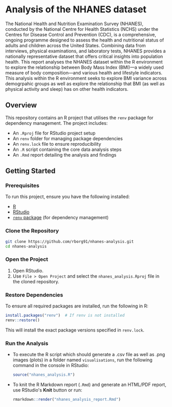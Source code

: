 # Analysis of the NHANES dataset

The National Health and Nutrition Examination Survey (NHANES), conducted by the National Centre for Health Statistics (NCHS) under the Centres for Disease Control and Prevention (CDC), is a comprehensive, ongoing programme designed to assess the health and nutritional status of adults and children across the United States. Combining data from interviews, physical examinations, and laboratory tests, NHANES provides a nationally representative dataset that offers critical insights into population health. This report analyses the NHANES dataset within the R environment to explore the relationship between Body Mass Index (BMI)—a widely used measure of body composition—and various health and lifestyle indicators. This analysis within the R environment seeks to explore BMI variance across demogrpahic groups as well as explore the relationship that BMI (as well as physical activity and sleep) has on other health indicators.

## Overview

This repository contains an R project that utilises the `renv` package for dependency management. The project includes:

- An `.Rproj` file for RStudio project setup
- An `renv` folder for managing package dependencies
- An `renv.lock` file to ensure reproducibility
- An `.R` script containing the core data analysis steps
- An `.Rmd` report detailing the analysis and findings

## Getting Started

### Prerequisites

To run this project, ensure you have the following installed:

- [R](https://cran.r-project.org/)
- [RStudio](https://posit.co/download/rstudio-desktop/)
- [`renv` package](https://rstudio.github.io/renv/articles/renv.html) (for dependency management)

### Clone the Repository

```sh
git clone https://github.com/rborg91/nhanes-analysis.git
cd nhanes-analysis
```

### Open the Project

1. Open RStudio.
2. Use `File > Open Project` and select the `nhanes_analysis.Rproj` file in the cloned repository.

### Restore Dependencies

To ensure all required packages are installed, run the following in R:

```r
install.packages("renv")  # If renv is not installed
renv::restore()
```

This will install the exact package versions specified in `renv.lock`.

### Run the Analysis

- To execute the R script which should generate a .csv file as well as .png images (plots) in a folder named `visualisations`, run the following command in the console in RStudio:

  ```r
  source("nhanes_analysis.R")
  ```

- To knit the R Markdown report (`.Rmd`) and generate an HTML/PDF report, use RStudio's **Knit** button or run:

  ```r
  rmarkdown::render("nhanes_analysis_report.Rmd")
  ```
